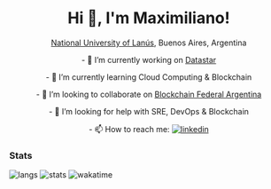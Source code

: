 <h1 align="center">Hi 👋, I'm Maximiliano!</h1>

<p align="center">
  <a href="http://www.unla.edu.ar/" target="_blank" alt="National University of Lanus">National University of Lanús</a>, Buenos Aires, Argentina
</p>

<p align="center">
- 🔭 I’m currently working on <a href="http://www.datastar.com.ar/" target="_blank" alt="Datastar">Datastar</a>
</p>

<p align="center">  
- 🌱 I’m currently learning Cloud Computing & Blockchain
</p>
<p align="center">  
- 👯 I’m looking to collaborate on <a href="https://bfa.ar/" target="_blank" alt="Blockchain Federal Argentina"> Blockchain Federal Argentina
</a>
</p>
<p align="center">  
- 🤔 I’m looking for help with SRE, DevOps & Blockchain 
</p>

<p align="center">
- 📫 How to reach me:  <a href="https://www.linkedin.com/in/maximiliano-gregorio-pizarro-consultor-it"><img src="https://img.shields.io/badge/LinkedIn-0077B5?style=for-the-badge&logo=linkedin&logoColor=white" alt="linkedin">
</a>
</p>


<h3>Stats</h3>
<p>
  <img src="https://github-readme-stats.vercel.app/api/top-langs/?username=maximilianoPizarro&theme=dark&hide=php,html,jupyter%20notebook&count_private=true&show_icons=true" alt="langs">
  <img src="https://github-readme-stats.vercel.app/api?username=maximilianoPizarro&show_icons=true&theme=dark&count_private=true&show_icons=true" alt="stats">
  <img src="https://github-readme-stats.vercel.app/api/wakatime?username=maximilianoPizarro&theme=dark" alt="wakatime">
</p>


<!--
**maximilianoPizarro/maximilianoPizarro** is a ✨ _special_ ✨ repository because its `README.md` (this file) appears on your GitHub profile.

Here are some ideas to get you started:

- 🔭 I’m currently working on Datastar
- 🌱 I’m currently learning Cloud Computing and Blockchain
- 👯 I’m looking to collaborate on Blockchain Federal Argentina
- 🤔 I’m looking for help with DevOps
- 💬 Ask me about SRE-DevOps-Blockchain
- 📫 How to reach me:  <a href="https://www.linkedin.com/in/maximiliano-gregorio-pizarro-consultor-it"><img src="https://img.shields.io/badge/LinkedIn-0077B5?style=for-the-badge&logo=linkedin&logoColor=white" alt="linkedin">
- 😄 Pronouns: ...
- ⚡ Fun fact: ...
-->
